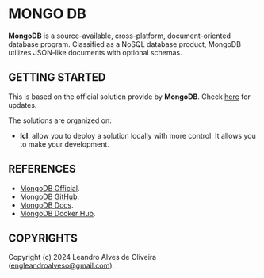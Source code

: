 # MONGO DB

**MongoDB** is a source-available, cross-platform, document-oriented database program. Classified as a NoSQL database product, MongoDB utilizes JSON-like documents with optional schemas.

## GETTING STARTED

This is based on the official solution provide by **MongoDB**. Check [here](https://hub.docker.com/r/mongodb/mongodb-community-server) for updates.

The solutions are organized on:
- **lcl**: allow you to deploy a solution locally with more control. It allows you to make your development.

## REFERENCES
- [MongoDB Official](https://www.mongodb.com/).
- [MongoDB GitHub](https://github.com/mongodb/mongo).
- [MongoDB Docs](https://www.mongodb.com/docs/).
- [MongoDB Docker Hub](https://hub.docker.com/r/mongodb/mongodb-community-server).

## COPYRIGHTS
Copyright (c) 2024 Leandro Alves de Oliveira (engleandroalveso@gmail.com).